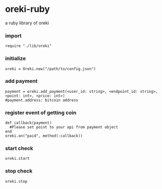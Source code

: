 # oreki-ruby
a ruby library of oreki
### import
```
require "./lib/oreki"
```
### initialize
```
oreki = Oreki.new("/path/to/config.json")
```
### add payment
```
payment = oreki.add_payment(<user_id: string>, <endpoint_id: string>, <point: int>, <price: int>)
#payment.address: bitcoin address
```
### register event of getting coin
```
def callback(payment)
  #Please set point to your api from payment object
end
oreki.on("paid", method(:callback))
```
### start check
```
oreki.start
```
### stop check
```
oreki.stop
```
